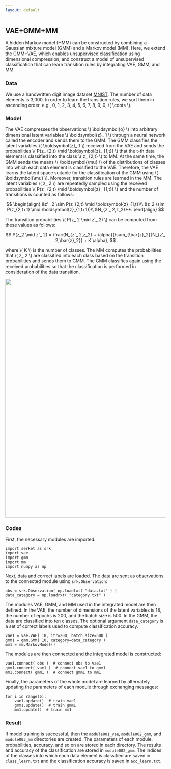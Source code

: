 ```yaml
---
layout: default
---
```

## VAE+GMM+MM
A hidden Markov model (HMM) can be constructed by combining a Gaussian mixture model (GMM) and a Markov model (MM).
Here, we extend the GMM+VAE, which enables unsupervised classification using dimensional compression, and construct a model of unsupervised classification that can learn transition rules by integrating VAE, GMM, and MM.

### Data
We use a handwritten digit image dataset [MNIST](http://yann.lecun.com/exdb/mnist/).
The number of data elements is 3,000.
In order to learn the transition rules, we sort them in ascending order, e.g., 0, 1, 2, 3, 4, 5, 6, 7, 8, 9, 0, \\( \cdots \\).

### Model

The VAE compresses the observations \\( \boldsymbol{o} \\) into arbitrary dimensional latent variables \\( \boldsymbol{z}_ 1 \\)  through a neural network called the encoder and sends them to the GMM.
The GMM classifies the latent variables \\( \boldsymbol{z}_ 1 \\) received from the VAE and sends the probabilities \\( P(z_ {2,t} \mid \boldsymbol{z}_ {1,t}) \\) that the t-th data element is classified into the class \\( z_ {2,t} \\) to MM.
At the same time, the GMM sends the means \\( \boldsymbol{\mu} \\) of the distributions of classes into which each data element is classified to the VAE.
Therefore, the VAE learns the latent space suitable for the classification of the GMM using \\( \boldsymbol{\mu} \\).
Moreover, transition rules are learned in the MM.
The latent variables \\( z_ 2 \\) are repeatedly sampled using the received probabilities \\( P(z_ {2,t} \mid \boldsymbol{z}_ {1,t}) \\) and the number of transitions is counted as follows:

$$
\begin{align}
&z'_ 2 \sim P(z_{2,t} \mid \boldsymbol{z}_{1,t})\\
&z_2 \sim P(z_{2,t+1} \mid \boldsymbol{z}_{1,t+1})\\
&N_{z'_ 2,z_2}++.
\end{align}
$$

The transition probabilities \\( P(z_ 2 \mid z'_ 2) \\) can be computed from these values as follows:

$$
P(z_2 \mid z'_ 2) = \frac{N_{z'_ 2,z_2} + \alpha}{\sum_{\bar{z}_2}{N_{z'_ 2,\bar{z}_2}} + K \alpha},
$$

where \\( K \\) is the number of classes.
The MM computes the probabilities that \\( z_ 2 \\) are classified into each class based on the transition probabilities and sends them to GMM.
The GMM classifies again using the received probabilities so that the classification is performed in consideration of the data transition.


<div align="center">
<img src="img/vae-gmm-mm/vae-gmm-mm.png" width="750px">
</div>

### Codes
First, the necessary modules are imported:

```
import serket as srk
import vae
import gmm
import mm
import numpy as np
```

Next, data and correct labels are loaded.
The data are sent as observations to the connected module using `srk.Observation`:

```
obs = srk.Observation( np.loadtxt( "data.txt" ) )
data_category = np.loadrxt( "category.txt" )
```

The modules VAE, GMM, and MM used in the integrated model are then defined.
In the VAE, the number of dimensions of the latent variables is 18, the number of epochs is 200, and the batch size is 500.
In the GMM, the data are classified into ten classes.
The optional argument `data_category` is a set of correct labels used to compute classification accuracy.

```
vae1 = vae.VAE( 18, itr=200, batch_size=500 )
gmm1 = gmm.GMM( 10, category=data_category )
mm1 = mm.MarkovModel()
```

The modules are then connected and the integrated model is constructed:

```
vae1.connect( obs )  # connect obs to vae1
gmm1.connect( vae1 )  # connect vae1 to gmm1
mm1.connect( gmm1 )  # connect gmm1 to mm1
```

Finally, the parameters of the whole model are learned by alternately updating the parameters of each module through exchanging messages:

```
for i in range(5):
    vae1.update()  # train vae1
    gmm1.update()  # train gmm1
    mm1.update()  # train mm1
```

### Result
If model training is successful, then the `module001_vae`, `module002_gmm`, and `module003_mm` directories are created.
The parameters of each module, probabilities, accuracy, and so on are stored in each directory.
The results and accuracy of the classification are stored in `module002_gmm`.
The indices of the classes into which each data element is classified are saved in `class_learn.txt` and the classification accuracy is saved in `acc_learn.txt`.
